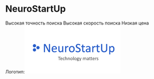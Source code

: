 # NeuroStartUp
Высокая точность поиска
Высокая скорость поиска
Низкая цена
Логотип:![alt text](image.png)
